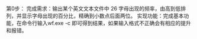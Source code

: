 第0步：
完成需求：输出某个英文文本文件中 26 字母出现的频率，由高到低排列，并显示字母出现的百分比，精确到小数点后面两位。
实现功能：完成基本功能，在命令行输入wf.exe -c <file name>即可得到结果，如果输入格式不正确会有相应的提升和报错。
